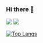 ### Hi there 👋

<a href="mailto:wjinh93@gmail.com" target="_blank"><img src="https://img.shields.io/badge/wjinh93@gmail.com-EA4335?style=flat-square&amp;logo=Gmail&amp;logoColor=white"/></a>
<a href="https://www.linkedin.com/in/dongjin-woo-123bb0160/" rel="nofollow"><img src="https://img.shields.io/badge/Dongjin Woo-0A66C2?style=flat-square&amp;logo=Linkedin&amp;logoColor=white" style="max-width: 100%;"></a>


[![Top Langs](https://github-readme-stats.vercel.app/api/top-langs/?username=jin0106&hide=powershell,java,shell&layout=compact)](https://github.com/anuraghazra/github-readme-stats)


<!--
**jin0106/jin0106** is a ✨ _special_ ✨ repository because its `README.md` (this file) appears on your GitHub profile.

Here are some ideas to get you started:

- 🔭 I’m currently working on ...
- 🌱 I’m currently learning ...
- 👯 I’m looking to collaborate on ...
- 🤔 I’m looking for help with ...
- 💬 Ask me about ...
- 📫 How to reach me: ...
- 😄 Pronouns: ...
- ⚡ Fun fact: ...
-->
